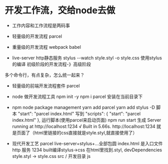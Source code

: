 # 开发工作流，交给node去做

- 工作内容和工作流程是两码事
- 轻量级的开发流程
parcel
- 重量级的开发流程
webpack  babel

- live-server http静态服务
 stylus --watch style.styl -o style.css  使用stylus的编译
 初级阶段的开发流程-》高级阶段

 多个命令行，有点复杂，怎么统一起来？

 - 轻量级的前端开发流程套件 parcel
 - node 做开发流程工具
 npm init -y
 npm i parcel 安装在当前目录下
 - npm node package management
 yarn add parcel
 yarn add stylus -D
 脚本
"start": "parcel index.html"
写到
"scripts": {
    "start": "parcel index.html"
  },
运行脚本(使用parcel来启动页面)
 npm run start
 生成
 Server running at http://localhost:1234 
√  Built in 5.66s.
 http://localhost:1234 就是页面了（html里链接的css直接就是style.styl,就直接使用了）

 - 现代开发工艺
 parcel live-server+stylus+...全部包圆
 index.html 是入口文件 http 服务 1234
 built编译stylus->css
 在html里找到.styl, devDependencies style.styl -> style.css
  src / 开发目录 js